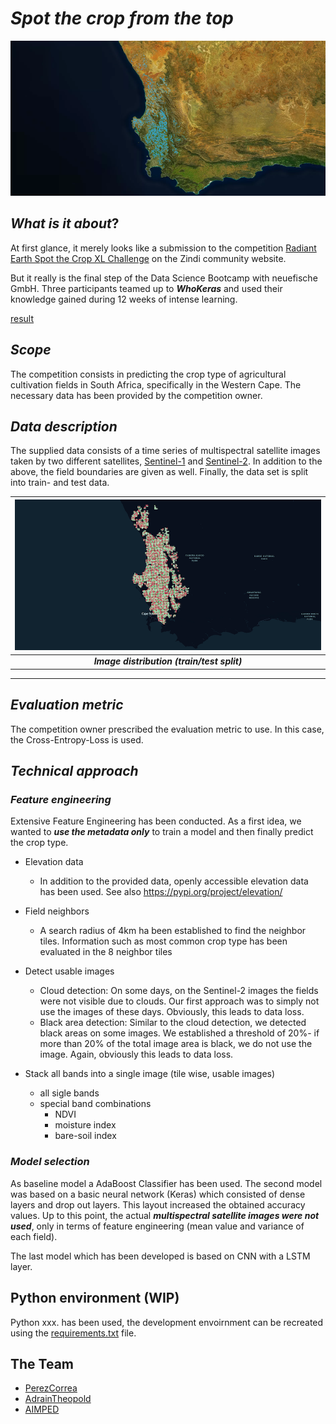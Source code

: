 
# ***Spot the crop from the top*** 

![crop_fields](./pictures/fields_rgb_kepler.png)

## ***What is it about***?

At first glance, it merely looks like a submission to the competition [Radiant Earth Spot the Crop XL Challenge](https://zindi.africa/competitions/radiant-earth-spot-the-crop-xl-challenge) on the Zindi community website. 

But it really is the final step of the Data Science Bootcamp with neuefische GmbH. Three participants teamed up to ***WhoKeras*** and used their knowledge gained during 12 weeks of intense learning. 

[result](https://drive.google.com/file/d/1w9xoRebIJW5QgGtH4b0s4LpdXFXj8tNT/view)

## ***Scope***

The competition consists in predicting the crop type of agricultural cultivation fields in South Africa, specifically in the Western Cape. The necessary data has been provided by the competition owner.

## ***Data description***

The supplied data consists of a time series of multispectral satellite images taken by two different satellites, [Sentinel-1](https://sentinel.esa.int/web/sentinel/missions/sentinel-1) and [Sentinel-2](https://sentinel.esa.int/web/sentinel/missions/sentinel-2). In addition to the above, the field boundaries are given as well. Finally, the data set is split into train- and test data.

| ![test_train_split](./pictures/tiles_test_train_dark_kepler.png) | 
|:-:| 
| ***Image distribution (train/test split)*** |

---
## ***Evaluation metric***
The competition owner prescribed the evaluation metric to use. In this case, the Cross-Entropy-Loss is used.

## ***Technical approach***

### ***Feature engineering***
Extensive Feature Engineering has been conducted. As a first idea, we wanted to ***use the metadata only*** to train a model and then finally predict the crop type.
- Elevation data
  - In addition to the provided data, openly accessible elevation data has been used. See also https://pypi.org/project/elevation/

- Field neighbors
  - A search radius of 4km ha been established to find the neighbor tiles. Information such as most common crop type has been evaluated in the 8 neighbor tiles

- Detect usable images
  - Cloud detection: On some days, on the Sentinel-2 images the fields were not visible due to clouds. Our first approach was to simply not use the images of these days. Obviously, this leads to data loss.  
  - Black area detection: Similar to the cloud detection, we detected black areas on some images. We established a threshold of 20%- if more than 20% of the total image area is black, we do not use the image. Again, obviously this leads to data loss.

- Stack all bands into a single image (tile wise, usable images)
  - all sigle bands
  - special band combinations
    - NDVI
    - moisture index
    - bare-soil index


### ***Model selection***

As baseline model a AdaBoost Classifier has been used. The second model was based on a basic neural network (Keras) which consisted of dense layers and drop out layers. This layout increased the obtained accuracy values. Up to this point, the actual ***multispectral satellite images were not used***, only in terms of feature engineering (mean value and variance of each field).

The last model which has been developed is based on CNN with a LSTM layer.

## Python environment (WIP)

Python xxx. has been used, the development envoirnment can be recreated using the [requirements.txt](requirements.txt) file. 

## The Team
- [PerezCorrea](https://github.com/PerezCorrea)
- [AdrainTheopold](https://github.com/AdrianTheopold/)
- [AIMPED](https://github.com/AIMPED/)
